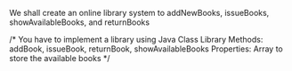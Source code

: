 We shall create an online library system to addNewBooks, issueBooks, showAvailableBooks, and returnBooks

/*
You have to implement a library using Java Class Library
Methods: addBook, issueBook, returnBook, showAvailableBooks
Properties: Array to store the available books
 */
